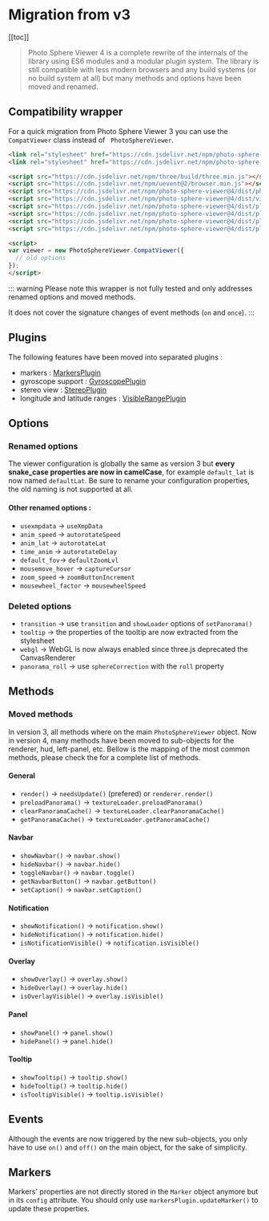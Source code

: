 # Migration from v3

[[toc]]

> Photo Sphere Viewer 4 is a complete rewrite of the internals of the library using ES6 modules and a modular plugin system. The library is still compatible with less modern browsers and any build systems (or no build system at all) but many methods and options have been moved and renamed.

## Compatibility wrapper

For a quick migration from Photo Sphere Viewer 3 you can use the `CompatViewer` class instead of ` PhotoSphereViewer`.

```html
<link rel="stylesheet" href="https://cdn.jsdelivr.net/npm/photo-sphere-viewer@4/dist/photo-sphere-viewer.min.css"/>
<link rel="stylesheet" href="https://cdn.jsdelivr.net/npm/photo-sphere-viewer@4/dist/plugins/markers.min.css"/>

<script src="https://cdn.jsdelivr.net/npm/three/build/three.min.js"></script>
<script src="https://cdn.jsdelivr.net/npm/uevent@2/browser.min.js"></script>
<script src="https://cdn.jsdelivr.net/npm/photo-sphere-viewer@4/dist/photo-sphere-viewer.min.js"></script>
<script src="https://cdn.jsdelivr.net/npm/photo-sphere-viewer@4/dist/viewer-compat.min.js"></script>
<script src="https://cdn.jsdelivr.net/npm/photo-sphere-viewer@4/dist/plugins/markers.min.js"></script>
<script src="https://cdn.jsdelivr.net/npm/photo-sphere-viewer@4/dist/plugins/gyroscope.min.js"></script>
<script src="https://cdn.jsdelivr.net/npm/photo-sphere-viewer@4/dist/plugins/stereo.min.js"></script>
<script src="https://cdn.jsdelivr.net/npm/photo-sphere-viewer@4/dist/plugins/visible-range.min.js"></script>

<script>
var viewer = new PhotoSphereViewer.CompatViewer({
  // old options
});
</script>
```

::: warning
Please note this wrapper is not fully tested and only addresses renamed options and moved methods.

It does not cover the signature changes of event methods (`on` and `once`).
:::


## Plugins

The following features have been moved into separated plugins :
 - markers : [MarkersPlugin](../plugins/plugin-markers.md)
 - gyroscope support : [GyroscopePlugin](../plugins/plugin-gyroscope.md)
 - stereo view : [StereoPlugin](../plugins/plugin-stereo.md)
 - longitude and latitude ranges : [VisibleRangePlugin](../plugins/plugin-visible-range.md)


## Options

### Renamed options

The viewer configuration is globally the same as version 3 but **every snake_case properties are now in camelCase**, for example `default_lat` is now named `defaultLat`.
Be sure to rename your configuration properties, the old naming is not supported at all.

#### Other renamed options :

- `usexmpdata` → `useXmpData`
- `anim_speed` → `autorotateSpeed`
- `anim_lat` → `autorotateLat`
- `time_anim` → `autorotateDelay`
- `default_fov`→ `defaultZoomLvl`
- `mousemove_hover` → `captureCursor`
- `zoom_speed` → `zoomButtonIncrement`
- `mousewheel_factor` → `mousewheelSpeed`

### Deleted options

- `transition` → use `transition` and `showLoader` options of `setPanorama()`
- `tooltip` → the properties of the tooltip are now extracted from the stylesheet
- `webgl` → WebGL is now always enabled since three.js deprecated the CanvasRenderer
- `panorama_roll` → use `sphereCorrection` with the `roll` property


## Methods

### Moved methods

In version 3, all methods where on the main `PhotoSphereViewer` object. Now in version 4, many methods have been moved to sub-objects for the renderer, hud, left-panel, etc.
Bellow is the mapping of the most common methods, please check the <ApiLink page="PSV.Viewer.html"/> for a complete list of methods.

#### General

- `render()` → `needsUpdate()` (prefered) or `renderer.render()`
- `preloadPanorama()` → `textureLoader.preloadPanorama()`
- `clearPanoramaCache()` → `textureLoader.clearPanoramaCache()`
- `getPanoramaCache()` → `textureLoader.getPanoramaCache()`

#### Navbar

- `showNavbar()` → `navbar.show()`
- `hideNavbar()` → `navbar.hide()`
- `toggleNavbar()` → `navbar.toggle()`
- `getNavbarButton()` → `navbar.getButton()`
- `setCaption()` → `navbar.setCaption()`

#### Notification

- `showNotification()` → `notification.show()`
- `hideNotification()` → `notification.hide()`
- `isNotificationVisible()` → `notification.isVisible()`

#### Overlay

- `showOverlay()` → `overlay.show()`
- `hideOverlay()` → `overlay.hide()`
- `isOverlayVisible()` → `overlay.isVisible()`

#### Panel

- `showPanel()` → `panel.show()`
- `hidePanel()` → `panel.hide()`

#### Tooltip

- `showTooltip()` → `tooltip.show()`
- `hideTooltip()` → `tooltip.hide()`
- `isTooltipVisible()` → `tooltip.isVisible()`


## Events

Although the events are now triggered by the new sub-objects, you only have to use `on()` and `off()` on the main object, for the sake of simplicity.


## Markers

Markers' properties are not directly stored in the `Marker` object anymore but in its `config` attribute. You should only use `markersPlugin.updateMarker()` to update these properties.
